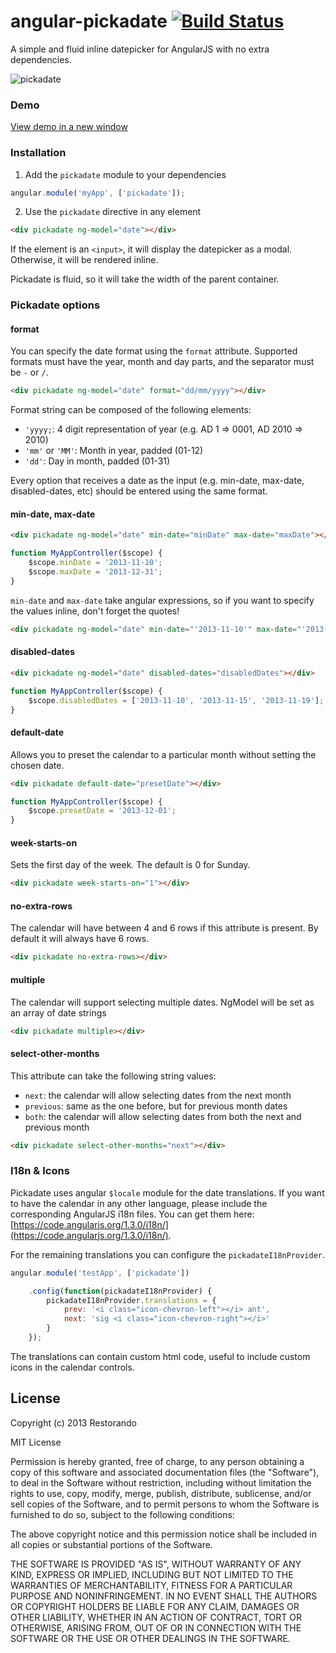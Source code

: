 # angular-pickadate [![Build Status](https://travis-ci.org/restorando/angular-pickadate.svg?branch=master)](https://travis-ci.org/restorando/angular-pickadate)


A simple and fluid inline datepicker for AngularJS with no extra dependencies.

![pickadate](http://img.ctrlv.in/img/5294e96436552.jpg)

### Demo

<a href="http://embed.plnkr.co/gXP8xdsdP9nJIr0fi1RQ/preview" target="_blank">View demo in a new window</a>

### Installation

1) Add the `pickadate` module to your dependencies

```javascript
angular.module('myApp', ['pickadate']);
```

2) Use the `pickadate` directive in any element

```html
<div pickadate ng-model="date"></div>
```

If the element is an `<input>`, it will display the datepicker as a modal. Otherwise, it will be rendered inline.

Pickadate is fluid, so it will take the width of the parent container.

### Pickadate options

#### format

You can specify the date format using the `format` attribute. Supported formats must have the year, month and day parts, and the separator must be `-` or `/`.

```html
<div pickadate ng-model="date" format="dd/mm/yyyy"></div>
```

Format string can be composed of the following elements:

* `'yyyy;`: 4 digit representation of year (e.g. AD 1 => 0001, AD 2010 => 2010)
* `'mm'` or `'MM'`: Month in year, padded (01-12)
* `'dd'`: Day in month, padded (01-31)

Every option that receives a date as the input (e.g. min-date, max-date, disabled-dates, etc) should be entered using the same format.

#### min-date, max-date

```html
<div pickadate ng-model="date" min-date="minDate" max-date="maxDate"></div>
```

```javascript
function MyAppController($scope) {
    $scope.minDate = '2013-11-10';
    $scope.maxDate = '2013-12-31';
}
```

`min-date` and `max-date` take angular expressions, so if you want to specify the values inline, don't forget the quotes!

```html
<div pickadate ng-model="date" min-date="'2013-11-10'" max-date="'2013-12-31'"></div>
```

#### disabled-dates

```html
<div pickadate ng-model="date" disabled-dates="disabledDates"></div>
```

```javascript
function MyAppController($scope) {
    $scope.disabledDates = ['2013-11-10', '2013-11-15', '2013-11-19'];
}
```

#### default-date

Allows you to preset the calendar to a particular month without setting the chosen date.

```html
<div pickadate default-date="presetDate"></div>
```

```javascript
function MyAppController($scope) {
    $scope.presetDate = '2013-12-01';
}
```

#### week-starts-on

Sets the first day of the week. The default is 0 for Sunday.

```html
<div pickadate week-starts-on="1"></div>
```

#### no-extra-rows

The calendar will have between 4 and 6 rows if this attribute is present. By default it will always have 6 rows.

```html
<div pickadate no-extra-rows></div>
```

#### multiple

The calendar will support selecting multiple dates. NgModel will be set as an array of date strings

```html
<div pickadate multiple></div>
```
#### select-other-months

This attribute can take the following string values:

- `next`: the calendar will allow selecting dates from the next month
- `previous`: same as the one before, but for previous month dates
- `both`: the calendar will allow selecting dates from both the next and previous month

```html
<div pickadate select-other-months="next"></div>
```

### I18n & Icons

Pickadate uses angular `$locale` module for the date translations. If you want to have the calendar in any other language, please include the corresponding AngularJS i18n files. You can get them here: [https://code.angularjs.org/1.3.0/i18n/](https://code.angularjs.org/1.3.0/i18n/).

For the remaining translations you can configure the `pickadateI18nProvider`.

```javascript
angular.module('testApp', ['pickadate'])

    .config(function(pickadateI18nProvider) {
        pickadateI18nProvider.translations = {
            prev: '<i class="icon-chevron-left"></i> ant',
            next: 'sig <i class="icon-chevron-right"></i>'
        }
    });
```

The translations can contain custom html code, useful to include custom icons in the calendar controls.

## License

Copyright (c) 2013 Restorando

MIT License

Permission is hereby granted, free of charge, to any person obtaining
a copy of this software and associated documentation files (the
"Software"), to deal in the Software without restriction, including
without limitation the rights to use, copy, modify, merge, publish,
distribute, sublicense, and/or sell copies of the Software, and to
permit persons to whom the Software is furnished to do so, subject to
the following conditions:

The above copyright notice and this permission notice shall be
included in all copies or substantial portions of the Software.

THE SOFTWARE IS PROVIDED "AS IS", WITHOUT WARRANTY OF ANY KIND,
EXPRESS OR IMPLIED, INCLUDING BUT NOT LIMITED TO THE WARRANTIES OF
MERCHANTABILITY, FITNESS FOR A PARTICULAR PURPOSE AND
NONINFRINGEMENT. IN NO EVENT SHALL THE AUTHORS OR COPYRIGHT HOLDERS BE
LIABLE FOR ANY CLAIM, DAMAGES OR OTHER LIABILITY, WHETHER IN AN ACTION
OF CONTRACT, TORT OR OTHERWISE, ARISING FROM, OUT OF OR IN CONNECTION
WITH THE SOFTWARE OR THE USE OR OTHER DEALINGS IN THE SOFTWARE.

